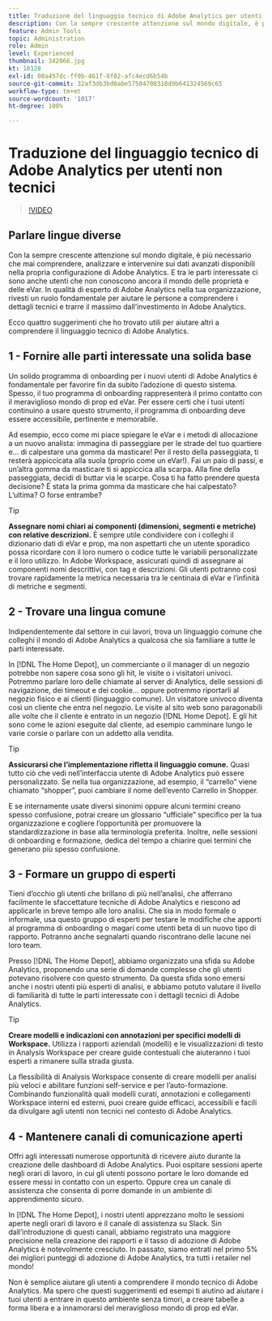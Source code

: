 ```yaml
---
title: Traduzione del linguaggio tecnico di Adobe Analytics per utenti non tecnici
description: Con la sempre crescente attenzione sul mondo digitale, è più necessario che mai comprendere, analizzare e intervenire sui dati avanzati disponibili nella propria configurazione di Adobe Analytics. E tra le parti interessate ci sono anche utenti che non conoscono ancora il mondo delle proprietà e delle eVar. In qualità di esperto di Adobe Analytics nella tua organizzazione, rivesti un ruolo fondamentale per aiutare le persone a comprendere i dettagli tecnici e trarre il massimo dall’investimento in Adobe Analytics.
feature: Admin Tools
topic: Administration
role: Admin
level: Experienced
thumbnail: 342066.jpg
kt: 10128
exl-id: 00a457dc-ff0b-461f-8f02-afc4ecd6b54b
source-git-commit: 32af3db3bd0abe57504708318d9b641324569c65
workflow-type: tm+mt
source-wordcount: '1017'
ht-degree: 100%

---
```


# Traduzione del linguaggio tecnico di Adobe Analytics per utenti non tecnici

>[!VIDEO](https://video.tv.adobe.com/v/342066/?quality=12&learn=on)

## Parlare lingue diverse

Con la sempre crescente attenzione sul mondo digitale, è più necessario che mai comprendere, analizzare e intervenire sui dati avanzati disponibili nella propria configurazione di Adobe Analytics. E tra le parti interessate ci sono anche utenti che non conoscono ancora il mondo delle proprietà e delle eVar. In qualità di esperto di Adobe Analytics nella tua organizzazione, rivesti un ruolo fondamentale per aiutare le persone a comprendere i dettagli tecnici e trarre il massimo dall’investimento in Adobe Analytics.

Ecco quattro suggerimenti che ho trovato utili per aiutare altri a comprendere il linguaggio tecnico di Adobe Analytics.

## 1 - Fornire alle parti interessate una solida base

Un solido programma di onboarding per i nuovi utenti di Adobe Analytics è fondamentale per favorire fin da subito l’adozione di questo sistema. Spesso, il tuo programma di onboarding rappresenterà il primo contatto con il meraviglioso mondo di prop ed eVar. Per essere certi che i tuoi utenti continuino a usare questo strumento, il programma di onboarding deve essere accessibile, pertinente e memorabile.

Ad esempio, ecco come mi piace spiegare le eVar e i metodi di allocazione a un nuovo analista: immagina di passeggiare per le strade del tuo quartiere e... di calpestare una gomma da masticare! Per il resto della passeggiata, ti resterà appiccicata alla suola (proprio come un eVar!). Fai un paio di passi, e un’altra gomma da masticare ti si appiccica alla scarpa. Alla fine della passeggiata, decidi di buttar via le scarpe. Cosa ti ha fatto prendere questa decisione? È stata la prima gomma da masticare che hai calpestato? L’ultima? O forse entrambe?

>[!TIP]
>
>**Assegnare nomi chiari ai componenti (dimensioni, segmenti e metriche) con relative descrizioni.**
>È sempre utile condividere con i colleghi il dizionario dati di eVar e prop, ma non aspettarti che un utente sporadico possa ricordare con il loro numero o codice tutte le variabili personalizzate e il loro utilizzo. In Adobe Workspace, assicurati quindi di assegnare ai componenti nomi descrittivi, con tag e descrizioni. Gli utenti potranno così trovare rapidamente la metrica necessaria tra le centinaia di eVar e l’infinità di metriche e segmenti.

## 2 - Trovare una lingua comune

Indipendentemente dal settore in cui lavori, trova un linguaggio comune che colleghi il mondo di Adobe Analytics a qualcosa che sia familiare a tutte le parti interessate.

In [!DNL The Home Depot], un commerciante o il manager di un negozio potrebbe non sapere cosa sono gli hit, le visite o i visitatori univoci. Potremmo parlare loro delle chiamate al server di Analytics, delle sessioni di navigazione, dei timeout e dei cookie... oppure potremmo riportarli al negozio fisico e ai clienti (linguaggio comune). Un visitatore univoco diventa così un cliente che entra nel negozio. Le visite al sito web sono paragonabili alle volte che il cliente è entrato in un negozio [!DNL Home Depot]. E gli hit sono come le azioni eseguite dal cliente, ad esempio camminare lungo le varie corsie o parlare con un addetto alla vendita.

>[!TIP]
>
>**Assicurarsi che l’implementazione rifletta il linguaggio comune.**
>Quasi tutto ciò che vedi nell’interfaccia utente di Adobe Analytics può essere personalizzato. Se nella tua organizzazione, ad esempio, il “carrello” viene chiamato “shopper”, puoi cambiare il nome dell’evento Carrello in Shopper.
>
>E se internamente usate diversi sinonimi oppure alcuni termini creano spesso confusione, potrai creare un glossario “ufficiale” specifico per la tua organizzazione e cogliere l’opportunità per promuovere la standardizzazione in base alla terminologia preferita. Inoltre, nelle sessioni di onboarding e formazione, dedica del tempo a chiarire quei termini che generano più spesso confusione.

## 3 - Formare un gruppo di esperti

Tieni d’occhio gli utenti che brillano di più nell’analisi, che afferrano facilmente le sfaccettature tecniche di Adobe Analytics e riescono ad applicarle in breve tempo alle loro analisi. Che sia in modo formale o informale, usa questo gruppo di esperti per testare le modifiche che apporti al programma di onboarding o magari come utenti beta di un nuovo tipo di rapporto. Potranno anche segnalarti quando riscontrano delle lacune nei loro team.

Presso [!DNL The Home Depot], abbiamo organizzato una sfida su Adobe Analytics, proponendo una serie di domande complesse che gli utenti potevano risolvere con questo strumento. Da questa sfida sono emersi anche i nostri utenti più esperti di analisi, e abbiamo potuto valutare il livello di familiarità di tutte le parti interessate con i dettagli tecnici di Adobe Analytics.

>[!TIP]
>
>**Creare modelli e indicazioni con annotazioni per specifici modelli di Workspace.**
>Utilizza i rapporti aziendali (modelli) e le visualizzazioni di testo in Analysis Workspace per creare guide contestuali che aiuteranno i tuoi esperti a rimanere sulla strada giusta.
>
>La flessibilità di Analysis Workspace consente di creare modelli per analisi più veloci e abilitare funzioni self-service e per l’auto-formazione. Combinando funzionalità quali modelli curati, annotazioni e collegamenti Workspace interni ed esterni, puoi creare guide efficaci, accessibili e facili da divulgare agli utenti non tecnici nel contesto di Adobe Analytics.

## 4 - Mantenere canali di comunicazione aperti

Offri agli interessati numerose opportunità di ricevere aiuto durante la creazione delle dashboard di Adobe Analytics. Puoi ospitare sessioni aperte negli orari di lavoro, in cui gli utenti possono portare le loro domande ed essere messi in contatto con un esperto. Oppure crea un canale di assistenza che consenta di porre domande in un ambiente di apprendimento sicuro.

In [!DNL The Home Depot], i nostri utenti apprezzano molto le sessioni aperte negli orari di lavoro e il canale di assistenza su Slack. Sin dall’introduzione di questi canali, abbiamo registrato una maggiore precisione nella creazione dei rapporti e il tasso di adozione di Adobe Analytics è notevolmente cresciuto. In passato, siamo entrati nel primo 5% dei migliori punteggi di adozione di Adobe Analytics, tra tutti i retailer nel mondo!

Non è semplice aiutare gli utenti a comprendere il mondo tecnico di Adobe Analytics. Ma spero che questi suggerimenti ed esempi ti aiutino ad aiutare i tuoi utenti a entrare in questo ambiente senza timori, a creare tabelle a forma libera e a innamorarsi del meraviglioso mondo di prop ed eVar.

